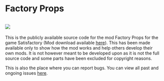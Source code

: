 # Factory Props<br><br>![](https://i.imgur.com/KNzxXda.png)
This is the publicly available source code for the mod Factory Props for the game Satisfactory (Mod download available [here](https://ficsit.app/mod/Factory_Prop_Mod)). This has been made available only to show how the mod works and help others develop their own mods. It is not however meant to be developed upon as it is not the full source code and some parts have been excluded for copyright reasons.

This is also the place where you can report bugs. You can view all past and ongoing issues [here](https://github.com/SpaceGameDev568/Factory_Prop_Mod/issues).
